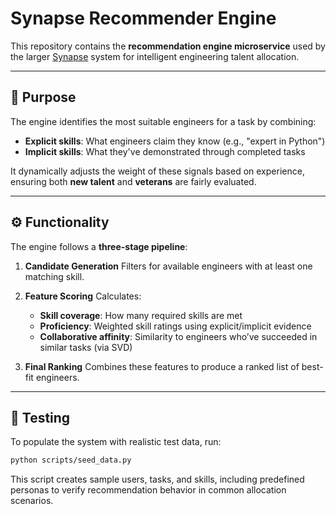 # Synapse Recommender Engine

This repository contains the **recommendation engine microservice** used by the larger [Synapse](https://github.com/your-org/synapse) system for intelligent engineering talent allocation.

---

## 🧠 Purpose

The engine identifies the most suitable engineers for a task by combining:

* **Explicit skills**: What engineers claim they know (e.g., "expert in Python")
* **Implicit skills**: What they've demonstrated through completed tasks

It dynamically adjusts the weight of these signals based on experience, ensuring both **new talent** and **veterans** are fairly evaluated.

---

## ⚙️ Functionality

The engine follows a **three-stage pipeline**:

1. **Candidate Generation**
   Filters for available engineers with at least one matching skill.

2. **Feature Scoring**
   Calculates:

   * **Skill coverage**: How many required skills are met
   * **Proficiency**: Weighted skill ratings using explicit/implicit evidence
   * **Collaborative affinity**: Similarity to engineers who’ve succeeded in similar tasks (via SVD)

3. **Final Ranking**
   Combines these features to produce a ranked list of best-fit engineers.

---

## 🧪 Testing

To populate the system with realistic test data, run:

```bash
python scripts/seed_data.py
```

This script creates sample users, tasks, and skills, including predefined personas to verify recommendation behavior in common allocation scenarios.
